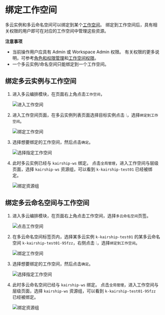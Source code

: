 # 绑定工作空间

多云实例和多云命名空间可以绑定到某个[工作空间](../ghippo/user-guide/workspace/workspace.md)。
绑定到工作空间后，具有相关权限的用户即可在对应的工作空间中管理这些资源。

**注意事项**

- 当前操作用户应具有 Admin 或 Workspace Admin 权限。
  有关权限的更多说明，可参考[角色和权限管理](../ghippo/user-guide/access-control/role.md)和[工作空间权限](../ghippo/user-guide/workspace/ws-permission.md)。
- 一个多云实例/命名空间只能绑定到一个工作空间。

## 绑定多云实例与工作空间

1. 进入多云编排模块，在页面右上角点击`工作空间`，

    ![进入工作空间](https://docs.daocloud.io/daocloud-docs-images/docs/kairship/images/wp01.png)

2. 进入工作空间页面，在多云实例列表页面选择目标实例点击 `ⵗ`，选择`绑定到工作空间`。

    ![绑定工作空间](https://docs.daocloud.io/daocloud-docs-images/docs/kairship/images/wp02.png)

3. 选择想要绑定的工作空间，然后点击`确定`。

    ![选择指定工作空间](https://docs.daocloud.io/daocloud-docs-images/docs/kairship/images/wp03.png)

4. 此时多云实例已经与 `kairship-ws` 绑定。
    点击`全局管理`，进入工作空间与层级页面，选择 `kairship-ws` 资源组，可以看到 `k-kairship-test01` 已经被绑定。

    ![绑定资源组](https://docs.daocloud.io/daocloud-docs-images/docs/kairship/images/wp04.png)

## 绑定多云命名空间与工作空间

1. 进入多云编排模块，在页面右上角点击工作空间，选择`多云命名空间`页签。

    ![点击工作空间](https://docs.daocloud.io/daocloud-docs-images/docs/kairship/images/wp05.png)

2. 在多云命名空间标签页内，选择某多云实例 `k-kairship-test01` 的某多云命名空间 `k-kairship-test01-95fzz`，右侧点击 `ⵗ`，选择`绑定到工作空间`。

    ![绑定工作空间](https://docs.daocloud.io/daocloud-docs-images/docs/kairship/images/wp06.png)

3. 选择想要绑定的工作空间，然后点击`确定`。

    ![选择指定工作空间](https://docs.daocloud.io/daocloud-docs-images/docs/kairship/images/wp07.png)

4. 此时多云命名空间已经与 `kairship-ws` 绑定。
    点击`全局管理`，进入工作空间与层级页面，选择 `kairship-ws` 资源组，可以看到 `k-kairship-test01-95fzz` 已经被绑定。

    ![绑定资源组](https://docs.daocloud.io/daocloud-docs-images/docs/kairship/images/wp08.png)
